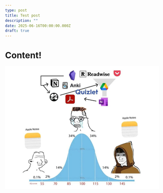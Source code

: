 ```yaml
---
type: post
title: Test post
description: ""
date: 2025-06-16T00:00:00.000Z
draft: true
---
```


# Content!

![](./curve-notes.jpg)
